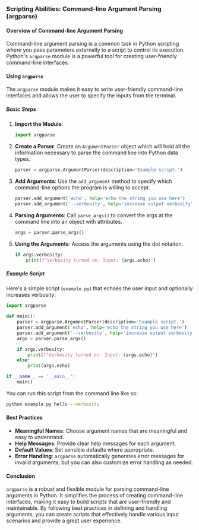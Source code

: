 ### Scripting Abilities: Command-line Argument Parsing (argparse)

#### Overview of Command-line Argument Parsing

Command-line argument parsing is a common task in Python scripting where you pass parameters externally to a script to control its execution. Python's `argparse` module is a powerful tool for creating user-friendly command-line interfaces.

#### Using `argparse`

The `argparse` module makes it easy to write user-friendly command-line interfaces and allows the user to specify the inputs from the terminal.

##### Basic Steps

1. **Import the Module**:
   ```python
   import argparse
   ```

2. **Create a Parser**:
   Create an `ArgumentParser` object which will hold all the information necessary to parse the command line into Python data types.
   ```python
   parser = argparse.ArgumentParser(description='Example script.')
   ```

3. **Add Arguments**:
   Use the `add_argument` method to specify which command-line options the program is willing to accept.
   ```python
   parser.add_argument('echo', help='echo the string you use here')
   parser.add_argument('--verbosity', help='increase output verbosity', action='store_true')
   ```

4. **Parsing Arguments**:
   Call `parse_args()` to convert the args at the command line into an object with attributes.
   ```python
   args = parser.parse_args()
   ```

5. **Using the Arguments**:
   Access the arguments using the dot notation.
   ```python
   if args.verbosity:
       print(f"Verbosity turned on. Input: {args.echo}")
   ```

##### Example Script

Here's a simple script (`example.py`) that echoes the user input and optionally increases verbosity:

```python
import argparse

def main():
    parser = argparse.ArgumentParser(description='Example script.')
    parser.add_argument('echo', help='echo the string you use here')
    parser.add_argument('--verbosity', help='increase output verbosity', action='store_true')
    args = parser.parse_args()

    if args.verbosity:
        print(f"Verbosity turned on. Input: {args.echo}")
    else:
        print(args.echo)

if __name__ == '__main__':
    main()
```

You can run this script from the command line like so:

```bash
python example.py hello --verbosity
```

#### Best Practices

- **Meaningful Names**: Choose argument names that are meaningful and easy to understand.
- **Help Messages**: Provide clear help messages for each argument.
- **Default Values**: Set sensible defaults where appropriate.
- **Error Handling**: `argparse` automatically generates error messages for invalid arguments, but you can also customize error handling as needed.

#### Conclusion

`argparse` is a robust and flexible module for parsing command-line arguments in Python. It simplifies the process of creating command-line interfaces, making it easy to build scripts that are user-friendly and maintainable. By following best practices in defining and handling arguments, you can create scripts that effectively handle various input scenarios and provide a great user experience.